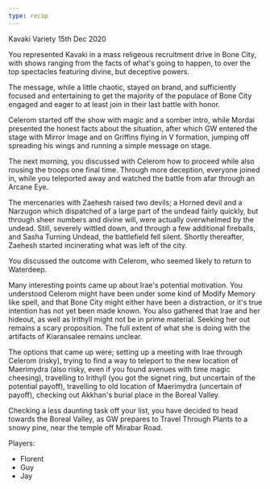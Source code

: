 ```yaml
---
type: recap
---
```


Kavaki Variety
15th Dec 2020

You represented Kavaki in a mass religeous recruitment drive in Bone City, with shows ranging from the facts of what's going to happen, to over the top spectacles featuring divine, but deceptive powers.

The message, while a little chaotic, stayed on brand, and sufficiently focused and entertaining to get the majority of the populace of Bone City engaged and eager to at least join in their last battle with honor.

Celerom started off the show with magic and a somber intro, while Mordai presented the honest facts about the situation, after which GW entered the stage with Mirror Image and on Griffins flying in V formation, jumping off spreading his wings and running a simple message on stage.

The next morning, you discussed with Celerom how to proceed while also rousing the troops one final time. Through more deception, everyone joined in, while you teleported away and watched the battle from afar through an Arcane Eye.

The mercenaries with Zaehesh raised two devils; a Horned devil and a Narzugon which dispatched of a large part of the undead fairly quickly, but through sheer numbers and divine will, were actually overwhelmed by the undead. Still, severely wittled down, and through a few additional fireballs, and Sasha Turning Undead, the battlefield fell silent. Shortly thereafter, Zaehesh started incinerating what was left of the city.

You discussed the outcome with Celerom, who seemed likely to return to Waterdeep.

Many interesting points came up about Irae's potential motivation. You understood Celerom might have been under some kind of Modify Memory like spell, and that Bone City might either have been a distraction, or it's true intention has not yet been made known. You also gathered that Irae and her hideout, as well as Irithyll might not be in prime material. Seeking her out remains a scary proposition. The full extent of what she is doing with the artifacts of Kiaransalee remains unclear.

The options that came up were; setting up a meeting with Irae through Celerom (risky), trying to find a way to teleport to the new location of Maerimydra (also risky, even if you found avenues with time magic cheesing), travelling to Irithyll (you got the signet ring, but uncertain of the potential payoff), travelling to old location of Maerimydra (uncertain of payoff), checking out Akkhan's burial place in the Boreal Valley.

Checking a less daunting task off your list, you have decided to head towards the Boreal Valley, as GW prepares to Travel Through Plants to a snowy pine, near the temple off Mirabar Road.

Players:
- Florent
- Guy
- Jay
